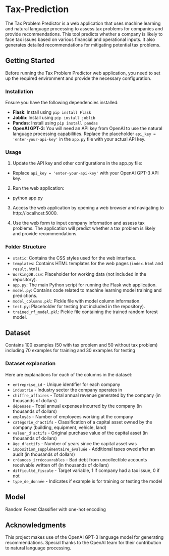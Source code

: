 ﻿# Tax-Prediction
The Tax Problem Predictor is a web application that uses machine learning and natural language processing to assess tax problems for companies and provide recommendations. This tool predicts whether a company is likely to face tax issues based on various financial and operational inputs. It also generates detailed recommendations for mitigating potential tax problems.
## Getting Started
Before running the Tax Problem Predictor web application, you need to set up the required environment and provide the necessary configuration.
### Installation
Ensure you have the following dependencies installed:
- **Flask**: Install using `pip install Flask`
- **Joblib**: Install using `pip install joblib`
- **Pandas**: Install using `pip install pandas`
- **OpenAI GPT-3**: You will need an API key from OpenAI to use the natural language processing capabilities. Replace the placeholder `api_key = 'enter-your-api-key'` in the `app.py` file with your actual API key.
### Usage
1. Update the API key and other configurations in the app.py file:
- Replace `api_key = 'enter-your-api-key'` with your OpenAI GPT-3 API key.
2. Run the web application:
- python app.py
3. Access the web application by opening a web browser and navigating to http://localhost:5000.
  
4. Use the web form to input company information and assess tax problems. The application will predict whether a tax problem is likely and provide recommendations.
### Folder Structure 
- `static`: Contains the CSS styles used for the web interface.
- `templates`: Contains HTML templates for the web pages (`index.html` and `result.html`).
- `WorkingDB.csv`: Placeholder for working data (not included in the repository).
- `app.py`: The main Python script for running the Flask web application.
- `model.py`: Contains code related to machine learning model training and predictions.
- `model_columns.pkl`: Pickle file with model column information.
- `test.py`: Placeholder for testing (not included in the repository).
- `trained_rf_model.pkl`: Pickle file containing the trained random forest model.
 ## Dataset 
 Contains 100 examples (50 with tax problem and 50 without tax problem) including 70 examples for training and 30 examples for testing 
 ### Dataset explanation 
 Here are explanations for each of the columns in the dataset:
- `entreprise_id` - Unique identifier for each company
- `industrie` - Industry sector the company operates in
- `chiffre_affaires` - Total annual revenue generated by the company (in thousands of dollars)
- `dépenses` - Total annual expenses incurred by the company (in thousands of dollars)
- `employés` - Number of employees working at the company
- `catégorie_d'actifs` - Classification of a capital asset owned by the company (building, equipment, vehicle, land)
- `valeur_d'actifs` - Original purchase value of the capital asset (in thousands of dollars)
- `âge_d'actifs` - Number of years since the capital asset was 
- `imposition_supplémentaire_évaluée` - Additional taxes owed after an audit (in thousands of dollars)
- `créances_irrécouvrables` - Bad debt from uncollectible accounts receivable written off (in thousands of dollars)
- `difficulté_fiscale` - Target variable, 1 if company had a tax issue, 0 if not
- `type_de_donnée` - Indicates if example is for training or testing the model
## Model 
Random Forest Classifier with one-hot encoding 
## Acknowledgments
This project makes use of the OpenAI GPT-3 language model for generating recommendations. Special thanks to the OpenAI team for their contribution to natural language processing.
